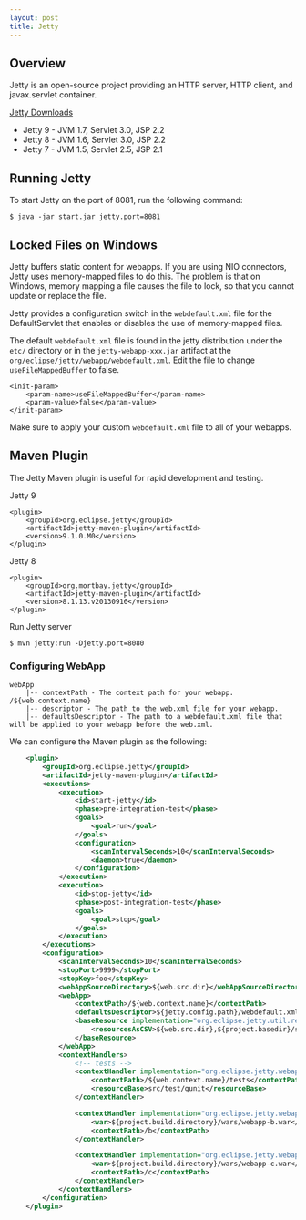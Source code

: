 ```yaml
---
layout: post
title: Jetty
---
```


## Overview

Jetty is an open-source project providing an HTTP server, HTTP client, and javax.servlet container.

[Jetty Downloads](http://download.eclipse.org/jetty/)

* Jetty 9 - JVM 1.7, Servlet 3.0, JSP 2.2
* Jetty 8 - JVM 1.6, Servlet 3.0, JSP 2.2
* Jetty 7 - JVM 1.5, Servlet 2.5, JSP 2.1

## Running Jetty

To start Jetty on the port of 8081, run the following command:

    $ java -jar start.jar jetty.port=8081

## Locked Files on Windows

Jetty buffers static content for webapps. If you are using NIO connectors, Jetty uses memory-mapped files to do this. The problem is that on Windows, memory mapping a file causes the file to lock, so that you cannot update or replace the file.

Jetty provides a configuration switch in the `webdefault.xml` file for the DefaultServlet that enables or disables the use of memory-mapped files.

The default `webdefault.xml` file is found in the jetty distribution under the `etc/` directory or in the `jetty-webapp-xxx.jar` artifact at the `org/eclipse/jetty/webapp/webdefault.xml`. Edit the file to change `useFileMappedBuffer` to false.

    <init-param>
        <param-name>useFileMappedBuffer</param-name>
        <param-value>false</param-value>
    </init-param>

Make sure to apply your custom `webdefault.xml` file to all of your webapps.

## Maven Plugin

The Jetty Maven plugin is useful for rapid development and testing.

Jetty 9

    <plugin>
        <groupId>org.eclipse.jetty</groupId>
        <artifactId>jetty-maven-plugin</artifactId>
        <version>9.1.0.M0</version>
    </plugin>

Jetty 8

    <plugin>
        <groupId>org.mortbay.jetty</groupId>
        <artifactId>jetty-maven-plugin</artifactId>
        <version>8.1.13.v20130916</version>
    </plugin>

Run Jetty server

    $ mvn jetty:run -Djetty.port=8080


### Configuring WebApp

    webApp
        |-- contextPath - The context path for your webapp. /${web.context.name}
        |-- descriptor - The path to the web.xml file for your webapp.
        |-- defaultsDescriptor - The path to a webdefault.xml file that will be applied to your webapp before the web.xml.

We can configure the Maven plugin as the following:

```xml
    <plugin>
        <groupId>org.eclipse.jetty</groupId>
        <artifactId>jetty-maven-plugin</artifactId>
        <executions>
            <execution>
                <id>start-jetty</id>
                <phase>pre-integration-test</phase>
                <goals>
                    <goal>run</goal>
                </goals>
                <configuration>
                    <scanIntervalSeconds>10</scanIntervalSeconds>
                    <daemon>true</daemon>
                </configuration>
            </execution>
            <execution>
                <id>stop-jetty</id>
                <phase>post-integration-test</phase>
                <goals>
                    <goal>stop</goal>
                </goals>
            </execution>
        </executions>
        <configuration>
            <scanIntervalSeconds>10</scanIntervalSeconds>
            <stopPort>9999</stopPort>
            <stopKey>foo</stopKey>
            <webAppSourceDirectory>${web.src.dir}</webAppSourceDirectory>
            <webApp>
                <contextPath>/${web.context.name}</contextPath>
                <defaultsDescriptor>${jetty.config.path}/webdefault.xml</defaultsDescriptor>
                <baseResource implementation="org.eclipse.jetty.util.resource.ResourceCollection">
                    <resourcesAsCSV>${web.src.dir},${project.basedir}/src/main/resources,${project.basedir}/src/test/webapp</resourcesAsCSV>
                </baseResource>
            </webApp>
            <contextHandlers>
                <!-- tests -->
                <contextHandler implementation="org.eclipse.jetty.webapp.WebAppContext">
                    <contextPath>/${web.context.name}/tests</contextPath>
                    <resourceBase>src/test/qunit</resourceBase>
                </contextHandler>

                <contextHandler implementation="org.eclipse.jetty.webapp.WebAppContext">
                    <war>${project.build.directory}/wars/webapp-b.war</war>
                    <contextPath>/b</contextPath>
                </contextHandler>

                <contextHandler implementation="org.eclipse.jetty.webapp.WebAppContext">
                    <war>${project.build.directory}/wars/webapp-c.war</war>
                    <contextPath>/c</contextPath>
                </contextHandler>
            </contextHandlers>
        </configuration>
    </plugin>
```
